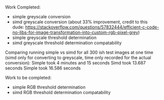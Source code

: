 Work Completed:
- simple greyscale conversion
- simd greyscale conversion (about 33% improvement, credit to this dude: https://stackoverflow.com/questions/57832444/efficient-c-code-no-libs-for-image-transformation-into-custom-rgb-pixel-grey)
- simple greyscale threshold determination
- simd greyscale threshold determination compatability

Comparing running simple vs simd for all 300 ish test images at one time (simd only for converting to greyscale, time only recorded for the actual conversion):
Simple took 4 minutes and 15 seconds
Simd took 13.687 seconds
Simple took 16.586 seconds

Work to be completed:

- simple RGB threshold determination
- simd RGB threshold determination compatability
